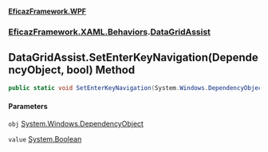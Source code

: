 #### [EficazFramework.WPF](EficazFrameworkWPF.md 'EficazFramework WPF')
### [EficazFramework.XAML.Behaviors](EficazFrameworkWPF.md#EficazFramework.XAML.Behaviors 'EficazFramework.XAML.Behaviors').[DataGridAssist](EficazFramework.XAML.Behaviors/DataGridAssist.md 'EficazFramework.XAML.Behaviors.DataGridAssist')

## DataGridAssist.SetEnterKeyNavigation(DependencyObject, bool) Method

```csharp
public static void SetEnterKeyNavigation(System.Windows.DependencyObject obj, bool value);
```
#### Parameters

<a name='EficazFramework.XAML.Behaviors.DataGridAssist.SetEnterKeyNavigation(System.Windows.DependencyObject,bool).obj'></a>

`obj` [System.Windows.DependencyObject](https://docs.microsoft.com/en-us/dotnet/api/System.Windows.DependencyObject 'System.Windows.DependencyObject')

<a name='EficazFramework.XAML.Behaviors.DataGridAssist.SetEnterKeyNavigation(System.Windows.DependencyObject,bool).value'></a>

`value` [System.Boolean](https://docs.microsoft.com/en-us/dotnet/api/System.Boolean 'System.Boolean')
